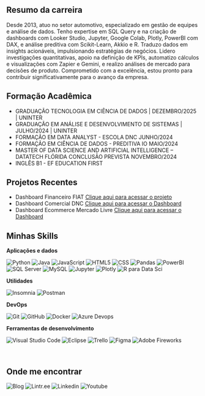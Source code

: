 ## Resumo da carreira

Desde 2013, atuo no setor automotivo, especializado em gestão de equipes e análise de dados. Tenho expertise em SQL Query e na criação de dashboards com Looker Studio, Jupyter, Google Colab, Plotly, PowerBI com DAX, e análise preditiva com Scikit-Learn, Akkio e R. Traduzo dados em insights acionáveis, impulsionando estratégias de negócios. Lidero investigações quantitativas, apoio na definição de KPIs, automatizo cálculos e visualizações com Zapier e Gemini, e realizo análises de mercado para decisões de produto. Comprometido com a excelência, estou pronto para contribuir significativamente para o avanço da empresa.

## Formação Acadêmica

- GRADUAÇÃO TECNOLOGIA EM CIÊNCIA DE DADOS | DEZEMBRO/2025 | UNINTER
- GRADUAÇÃO EM ANÁLISE E DESENVOLVIMENTO DE SISTEMAS | JULHO/2024 | UNINTER
- FORMAÇÃO EM DATA ANALYST - ESCOLA DNC JUNHO/2024
- FORMAÇÃO EM CIÊNCIA DE DADOS - PREDITIVA IO MAIO/2024
- MASTER OF DATA SCIENCE AND ARTIFICIAL INTELLIGENCE – DATATECH FLÓRIDA CONCLUSÃO PREVISTA NOVEMBRO/2024
- INGLÊS B1 - EF EDUCATION FIRST

## Projetos Recentes

- Dashboard Financeiro FIAT [Clique aqui para acessar o projeto](https://github.com/FabioCerqueiraGit/AnaliseDadosPowerBI)
- Dashboard Comercial DNC [Clique aqui para acessar o Dashboard](https://app.powerbi.com/view?r=eyJrIjoiM2Q1NzkxMzAtMjdiZC00NDAyLTgzMDktNGE5N2M2MzYyZTNhIiwidCI6ImNjMTM1YTdlLTZhZmMtNDA5Mi04MzEzLTgwNmI2NjkwODkyNiJ9)
- Dashboard Ecommerce Mercado Livre [Clique aqui para acessar o Dashboard](https://app.powerbi.com/view?r=eyJrIjoiMWRjNTY0NDMtZmJmMi00MDdkLWI5ODYtMDU5ZTRmNGI2Yjk1IiwidCI6ImNjMTM1YTdlLTZhZmMtNDA5Mi04MzEzLTgwNmI2NjkwODkyNiJ9)


## Minhas Skills

**Aplicações e dados**

![Python](https://img.shields.io/badge/-Python-333333?style=flat&logo=python&logoColor=1572B6)
![Java](https://img.shields.io/badge/-Java-333333?style=flat&logo=Java&logoColor=007396)
![JavaScript](https://img.shields.io/badge/-JavaScript-333333?style=flat&logo=javascript)
![HTML5](https://img.shields.io/badge/-HTML5-333333?style=flat&logo=HTML5)
![CSS](https://img.shields.io/badge/-CSS-333333?style=flat&logo=CSS3&logoColor=1572B6)
![Pandas](https://img.shields.io/badge/-Pandas-333333?style=flat&logo=pandas&logoColor=1572B6)
![PowerBI](https://img.shields.io/badge/-PowerBI-333333?style=flat&logo=powerbi&logoColor=1572B6)
![SQL Server](https://img.shields.io/badge/-SQL%20Server-333333?style=flat&logo=microsoft&logoColor=1572B6)
![MySQL](https://img.shields.io/badge/-MySQL-333333?style=flat&logo=mysql)
![Jupyter](https://img.shields.io/badge/-Jupyter-333333?style=flat&logo=Jupyter&logoColor=1572B6)
![Plotly](https://img.shields.io/badge/-Plotly-333333?style=flat&logo=Plotly&logoColor=1572B6)
![R para Data Sci](https://img.shields.io/badge/-R%20Data%20Sci-333333?style=flat&logo=r&logoColor=1572B6)

**Utilidades**

![Insomnia](https://img.shields.io/badge/-Insomnia-333333?style=flat&logo=insomnia)
![Postman](https://img.shields.io/badge/-Postman-333333?style=flat&logo=postman)

**DevOps**

![Git](https://img.shields.io/badge/-Git-333333?style=flat&logo=git)
![GitHub](https://img.shields.io/badge/-GitHub-333333?style=flat&logo=github)
![Docker](https://img.shields.io/badge/-Docker-333333?style=flat&logo=docker)
![Azure Devops](https://img.shields.io/badge/-Azure%20Devops-333333?style=flat&logo=microsoft)

**Ferramentas de desenvolvimento**

![Visual Studio Code](https://img.shields.io/badge/-Visual%20Studio%20Code-333333?style=flat&logo=visual-studio-code&logoColor=007ACC)
![Eclipse](https://img.shields.io/badge/-Eclipse-333333?style=flat&logo=eclipse-ide&logoColor=2C2255)
![Trello](https://img.shields.io/badge/-Trello-333333?style=flat&logo=trello&logoColor=007ACC)
![Figma](https://img.shields.io/badge/-Figma-333333?style=flat&logo=figma&logoColor=007ACC)
![Adobe Fireworks](https://img.shields.io/badge/-Adobe%20FireWorks-333333?style=flat&logo=adobe-xd&logoColor=007ACC)

<br/>

## Onde me encontrar

![Blog](https://img.shields.io/badge/-Blog-blue?style=flat-square&logo=wordpress&logoColor=white&link=https://www.fabiocerqueira.com/blog)
![Lintr.ee](https://img.shields.io/badge/-Linktr.ee-green?style=flat-square&logo=linktree&logoColor=white&link=https://linktr.ee/fabiocerqueira)
![Linkedin](https://img.shields.io/badge/-Fabio%20Cerqueira-blue?style=flat-square&logo=Linkedin&logoColor=white&link=https://www.linkedin.com/in/fabitocerqueira)
![Youtube](https://img.shields.io/badge/-Fabio%20Cerqueira-red?style=flat-square&logo=youtube&logoColor=white&link=https://www.youtube.com/channel/UCATUp3-cRGUqEqbv2G2r_tQ)

